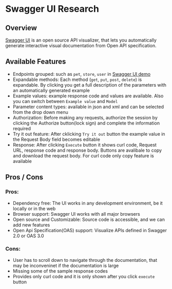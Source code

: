 # Swagger UI Research

## Overview

[Swagger UI](https://swagger.io/resources/webinars/getting-started-with-swagger/) is an open source API visualizer, that lets you automatically generate interactive visual documentation from Open API specification.

## Available Features

- Endpoints grouped: such as `pet`, `store`, `user` in 
[Swagger UI demo](https://petstore.swagger.io/#/pet/getPetById)
- Expandable methods: Each method (`get`, `put`, `post`, `delete`) is expandable. By clicking you get a full description of the parameters with an automatically generated example
- Example values: example response code and values are available. Also you can switch between `Example value` and `Model`
- Parameter content types: available in json and xml and can be selected from the drop down menu
- Authorization: Before making any requests, authorize the session by clicking the Authorize button(lock sign) and complete  the information required
- Try it out feature: After cklicking `Try it out` button the example value in the Request Body field becomes editable
- Response: After clicking `Execute` button it shows curl code, Request URL, response code and response body. Buttons are avalibale to copy and download the request body. For curl code only copy feature is available

## Pros / Cons
### Pros:

- Dependency free: The UI works in any development environment, be it locally or in the web
- Browser support: Swagger UI works with all major browsers
- Open source and Customizable: Source code is accessible, and we can add new features 
- Open Api Specification(OAS) support: Visualize APIs defined in Swagger 2.0 or OAS 3.0

### Cons:

- User has to scroll down to navigate through the documentation, that may be inconveninet if the documentation is large
- Missing some of the sample response codes
- Provides only curl code and it is only shown after you click `execute` button
